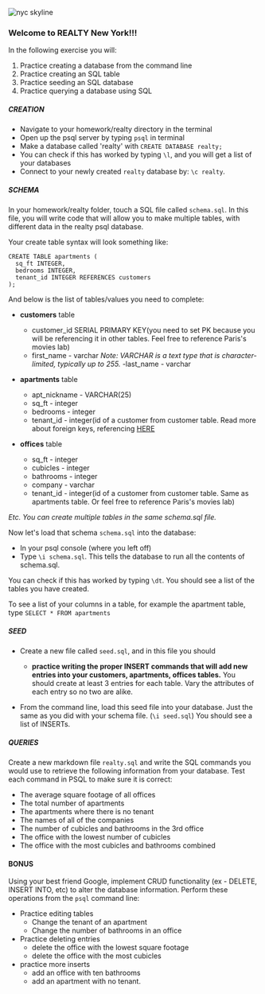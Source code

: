 ![nyc skyline](https://si.wsj.net/public/resources/images/BN-QC106_BUILTN_750V_20161003150150.jpg)
### Welcome to REALTY New York!!!

In the following exercise you will:

1. Practice creating a database from the command line
2. Practice creating an SQL table
3. Practice seeding an SQL database
4. Practice querying a database using SQL

##### CREATION
- Navigate to your homework/realty directory in the terminal
- Open up the psql server by typing `psql` in terminal
- Make a database called 'realty' with `CREATE DATABASE realty;`
- You can check if this has worked by typing `\l`, and you will get a list of your databases
- Connect to your newly created `realty` database by: `\c realty`.

##### SCHEMA

In your homework/realty folder, touch a SQL file called `schema.sql`. In this file, you will write code that will allow you to make multiple tables, with different data in the realty psql database.

Your create table syntax will look something like:

```
CREATE TABLE apartments (
  sq_ft INTEGER,
  bedrooms INTEGER,
  tenant_id INTEGER REFERENCES customers
);
```

And below is the list of tables/values you need to complete:

- **customers** table
  - customer_id SERIAL PRIMARY KEY(you need to set PK because you will be referencing it in other tables. Feel free to reference Paris's movies lab)
  - first_name - varchar
  *Note: VARCHAR is a text type that is character-limited, typically up to 255.*
  -last_name - varchar

- **apartments** table
  - apt_nickname - VARCHAR(25)
  - sq_ft - integer
  - bedrooms - integer
  - tenant_id - integer(id of a customer from customer table. Read more about foreign keys, referencing [HERE](https://www.postgresql.org/docs/8.3/static/tutorial-fk.html)

- **offices** table
  - sq_ft - integer
  - cubicles - integer
  - bathrooms - integer
  - company - varchar
  - tenant_id - integer(id of a customer from customer table. Same as apartments table. Or feel free to reference Paris's movies lab)

*Etc. You can create multiple tables in the same schema.sql file.*

Now let's load that schema `schema.sql` into the database:
- In your psql console (where you left off)
- Type `\i schema.sql`. This tells the database to run all the contents of schema.sql.

You can check if this has worked by
typing `\dt`. You should see a list of the tables you have created.

To see a list of your columns in a table, for example the apartment table, type `SELECT * FROM apartments`

##### SEED

- Create a new file called `seed.sql`, and in this file you should  
  - **practice writing the proper INSERT commands that will add new entries into your customers, apartments, offices tables.** You should create at least 3 entries for each table. Vary the attributes of each entry so no two are alike.

- From the command line, load this seed file into your database. Just the same as you did with your schema file. (`\i seed.sql`) You should see a list of INSERTs.

##### QUERIES
Create a new markdown file `realty.sql` and write the SQL commands you would use to retrieve the following information from your database. Test each command in PSQL to make sure it is correct:

- The average square footage of all offices
- The total number of apartments
- The apartments where there is no tenant
- The names of all of the companies
- The number of cubicles and bathrooms in the 3rd office
- The office with the lowest number of cubicles
- The office with the most cubicles and bathrooms combined

#### BONUS

Using your best friend Google, implement CRUD functionality (ex - DELETE, INSERT INTO, etc) to alter the database information.
Perform these operations from the `psql` command line:

  - Practice editing tables
    - Change the tenant of an apartment
    - Change the number of bathrooms in an office
  - Practice deleting entries
  	- delete the office with the lowest square footage
  	- delete the office with the most cubicles
  - practice more inserts
    - add an office with ten bathrooms
    - add an apartment with no tenant.
